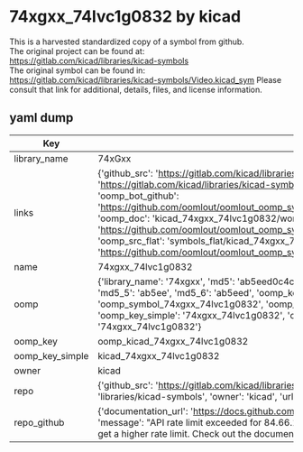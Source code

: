 # 74xgxx_74lvc1g0832 by kicad  
This is a harvested standardized copy of a symbol from github.  
The original project can be found at:  
https://gitlab.com/kicad/libraries/kicad-symbols  
The original symbol can be found in:
https://gitlab.com/kicad/libraries/kicad-symbols/Video.kicad_sym
Please consult that link for additional, details, files, and license information.  
## yaml dump  
| Key | Value |  
| --- | --- |  
| library_name | 74xGxx |  
| links | {'github_src': 'https://gitlab.com/kicad/libraries/kicad-symbols/Video.kicad_sym', 'github_src_repo': 'https://gitlab.com/kicad/libraries/kicad-symbols', 'oomp_bot': 'kicad_74xgxx_74lvc1g0832/working', 'oomp_bot_github': 'https://github.com/oomlout/oomlout_oomp_symbol_bot/tree/main/kicad_74xgxx_74lvc1g0832/working', 'oomp_doc': 'kicad_74xgxx_74lvc1g0832/working', 'oomp_doc_github': 'https://github.com/oomlout/oomlout_oomp_symbol_doc/tree/main/kicad_74xgxx_74lvc1g0832/working', 'oomp_src_flat': 'symbols_flat/kicad_74xgxx_74lvc1g0832/working', 'oomp_src_flat_github': 'https://github.com/oomlout/oomlout_oomp_symbol_src/tree/main/kicad_74xgxx_74lvc1g0832/working'} |  
| name | 74xgxx_74lvc1g0832 |  
| oomp | {'library_name': '74xgxx', 'md5': 'ab5eed0c4c712d18f65949b70e7889c1', 'md5_10': 'ab5eed0c4c', 'md5_5': 'ab5ee', 'md5_6': 'ab5eed', 'oomp_key': 'oomp_74xgxx_74lvc1g0832', 'oomp_key_extra': 'oomp_symbol_74xgxx_74lvc1g0832', 'oomp_key_full': 'oomp_symbol_74xgxx_74lvc1g0832_ab5eed', 'oomp_key_simple': '74xgxx_74lvc1g0832', 'owner_name': 'kicad', 'symbol_name': '74xgxx_74lvc1g0832'} |  
| oomp_key | oomp_kicad_74xgxx_74lvc1g0832 |  
| oomp_key_simple | kicad_74xgxx_74lvc1g0832 |  
| owner | kicad |  
| repo | {'github_src': 'https://gitlab.com/kicad/libraries/kicad-symbols/Video.kicad_sym', 'name': 'libraries/kicad-symbols', 'owner': 'kicad', 'url': 'https://gitlab.com/kicad/libraries/kicad-symbols'} |  
| repo_github | {'documentation_url': 'https://docs.github.com/rest/overview/resources-in-the-rest-api#rate-limiting', 'message': "API rate limit exceeded for 84.66.173.59. (But here's the good news: Authenticated requests get a higher rate limit. Check out the documentation for more details.)"} |  

